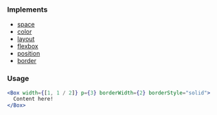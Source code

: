 ### Implements

- [space](https://styled-system.com/api#space)
- [color](https://styled-system.com/api#color)
- [layout](https://styled-system.com/api#layout)
- [flexbox](https://styled-system.com/api#flexbox)
- [position](https://styled-system.com/api#position)
- [border](https://styled-system.com/api#border)

### Usage

```jsx
<Box width={[1, 1 / 2]} p={3} borderWidth={2} borderStyle="solid">
  Content here!
</Box>
```
